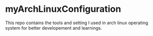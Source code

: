 # myArchLinuxConfiguration
This repo contains the tools and setting I used in arch linux operating system for better developement and learnings.
